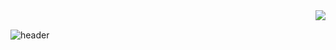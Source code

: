 <div align="right">
<img src="https://komarev.com/ghpvc/?username=yeon32&&style=flat-square" align="right" />
</div>  
  
<br/> 

![header](https://capsule-render.vercel.app/api?type=rounded&size=small&color=AAEBAA&section=header&text=JeongYeon's%20github&fontColor=000000)






